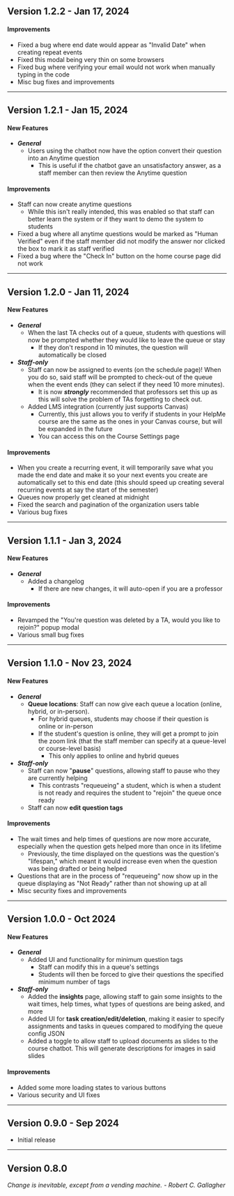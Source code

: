 ## Version 1.2.2 - Jan 17, 2024

#### Improvements
- Fixed a bug where end date would appear as "Invalid Date" when creating repeat events
- Fixed this modal being very thin on some browsers
- Fixed bug where verifying your email would not work when manually typing in the code
- Misc bug fixes and improvements


***

## Version 1.2.1 - Jan 15, 2024

#### New Features
- ***General***
  - Users using the chatbot now have the option convert their question into an Anytime question
    - This is useful if the chatbot gave an unsatisfactory answer, as a staff member can then review the Anytime question

#### Improvements
- Staff can now create anytime questions 
  - While this isn't really intended, this was enabled so that staff can better learn the system or if they want to demo the system to students
- Fixed a bug where all anytime questions would be marked as "Human Verified" even if the staff member did not modify the answer nor clicked the box to mark it as staff verified
- Fixed a bug where the "Check In" button on the home course page did not work

***

## Version 1.2.0 - Jan 11, 2024

#### New Features
- ***General***
  - When the last TA checks out of a queue, students with questions will now be prompted whether they would like to leave the queue or stay
    - If they don't respond in 10 minutes, the question will automatically be closed
- ***Staff-only***
  - Staff can now be assigned to events (on the schedule page)! When you do so, said staff will be prompted to check-out of the queue when the event ends (they can select if they need 10 more minutes). 
    - It is now ***strongly*** recommended that professors set this up as this will solve the problem of TAs forgetting to check out. 
  - Added LMS integration (currently just supports Canvas)
    - Currently, this just allows you to verify if students in your HelpMe course are the same as the ones in your Canvas course, but will be expanded in the future
    - You can access this on the Course Settings page

#### Improvements
- When you create a recurring event, it will temporarily save what you made the end date and make it so your next events you create are automatically set to this end date (this should speed up creating several recurring events at say the start of the semester)
- Queues now properly get cleaned at midnight
- Fixed the search and pagination of the organization users table
- Various bug fixes

***

## Version 1.1.1 - Jan 3, 2024

#### New Features
- ***General***
  - Added a changelog
    - If there are new changes, it will auto-open if you are a professor

#### Improvements
- Revamped the "You're question was deleted by a TA, would you like to rejoin?" popup modal
- Various small bug fixes

***

## Version 1.1.0 - Nov 23, 2024

#### New Features

- ***General***
  - **Queue locations**: Staff can now give each queue a location (online, hybrid, or in-person).
    - For hybrid queues, students may choose if their question is online or in-person
    - If the student's question is online, they will get a prompt to join the zoom link (that the staff member can specify at a queue-level or course-level basis) 
      - This only applies to online and hybrid queues
- ***Staff-only***
  - Staff can now "**pause**" questions, allowing staff to pause who they are currently helping
    - This contrasts "requeueing" a student, which is when a student is not ready and requires the student to "rejoin" the queue once ready
  - Staff can now **edit question tags**

#### Improvements

- The wait times and help times of questions are now more accurate, especially when the question gets helped more than once in its lifetime
  - Previously, the time displayed on the questions was the question's "lifespan," which meant it would increase even when the question was being drafted or being helped
- Questions that are in the process of "requeueing" now show up in the queue displaying as "Not Ready" rather than not showing up at all
- Misc security fixes and improvements

***

## Version 1.0.0 - Oct 2024

#### New Features

- ***General***
  - Added UI and functionality for minimum question tags
    - Staff can modify this in a queue's settings
    - Students will then be forced to give their questions the specified minimum number of tags
- ***Staff-only***
  - Added the **insights** page, allowing staff to gain some insights to the wait times, help times, what types of questions are being asked, and more
  - Added UI for **task creation/edit/deletion**, making it easier to specify assignments and tasks in queues compared to modifying the queue config JSON
  - Added a toggle to allow staff to upload documents as slides to the course chatbot. This will generate descriptions for images in said slides

#### Improvements

- Added some more loading states to various buttons
- Various security and UI fixes

***

## Version 0.9.0 - Sep 2024

- Initial release

***

## Version 0.8.0

*Change is inevitable, except from a vending machine. - Robert C. Gallagher*